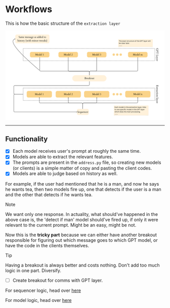# Workflows

This is how the basic structure of the `extraction layer`

![Extraction layer](./idea/ExtractionLayer.png)

---

## Functionality

- [x] Each model receives user's prompt at roughly the same time.
- [x] Models are able to extract the relevant features.
- [x] The prompts are present in the `address.py` file, so creating new models (or clients) is a simple matter of copy and pasting the client codes.
- [x] Models are able to judge based on history as well. 

For example, if the user had mentioned that he is a man, and now he says he wants tea, then two models fire up, one that detects if the user is a man and the other that detects if he wants tea.

> [!NOTE]
> We want only one response. In actuality, what should've happened in the above case is, the 'detect if man' model should've fired up, if only it were relevant to the current prompt. Might be an easy, might be not.

Now this is the **tricky part** because we can either have another breakout responsible for figuring out which message goes to which GPT model, or have the code in the clients themselves.

> [!TIP]
> Having a breakout is always better and costs nothing. Don't add too much logic in one part. Diversify.

- [ ] Create breakout for comms with GPT layer.

For sequencer logic, head over [here](../Sequencer/idea/Workflow_sequencer.md)

For model logic, head over [here](./idea/Workflow_clients.md)
